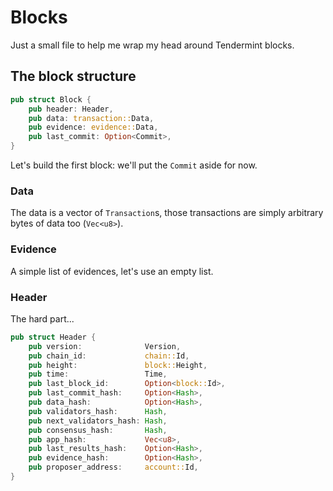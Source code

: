 # Blocks

Just a small file to help me wrap my head around Tendermint blocks.

## The block structure

```rs
pub struct Block {
    pub header: Header,
    pub data: transaction::Data,
    pub evidence: evidence::Data,
    pub last_commit: Option<Commit>,
}
```

Let's build the first block: we'll put the `Commit` aside for now.

### Data

The data is a vector of `Transaction`s, those transactions are simply arbitrary bytes of data too (`Vec<u8>`).

### Evidence

A simple list of evidences, let's use an empty list.

### Header


The hard part...

```rs
pub struct Header {
    pub version:              Version,
    pub chain_id:             chain::Id,
    pub height:               block::Height,
    pub time:                 Time,
    pub last_block_id:        Option<block::Id>,
    pub last_commit_hash:     Option<Hash>,
    pub data_hash:            Option<Hash>,
    pub validators_hash:      Hash,
    pub next_validators_hash: Hash,
    pub consensus_hash:       Hash,
    pub app_hash:             Vec<u8>,
    pub last_results_hash:    Option<Hash>,
    pub evidence_hash:        Option<Hash>,
    pub proposer_address:     account::Id,
}
```

